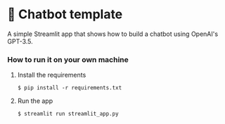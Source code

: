 # 💬 Chatbot template

A simple Streamlit app that shows how to build a chatbot using OpenAI's GPT-3.5.



### How to run it on your own machine

1. Install the requirements

   ```
   $ pip install -r requirements.txt
   ```

2. Run the app

   ```
   $ streamlit run streamlit_app.py
   ```
